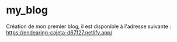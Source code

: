 # my_blog
Création de mon premier blog, il est disponible à l'adresse suivante : https://endearing-cajeta-d67f27.netlify.app/
